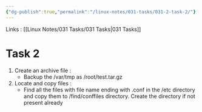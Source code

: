 ```yaml
---
{"dg-publish":true,"permalink":"/linux-notes/031-tasks/031-2-task-2/"}
---
```


Links : [[Linux Notes/031 Tasks/031 Tasks\|031 Tasks]]

# Task 2

1. Create an archive file :
	- Backup the /var/tmp as /root/test.tar.gz
2. Locate and copy files :
	- Find all the files with file name ending with .conf in the /etc directory and copy them to /find/conffiles directory. Create the directory if not present already